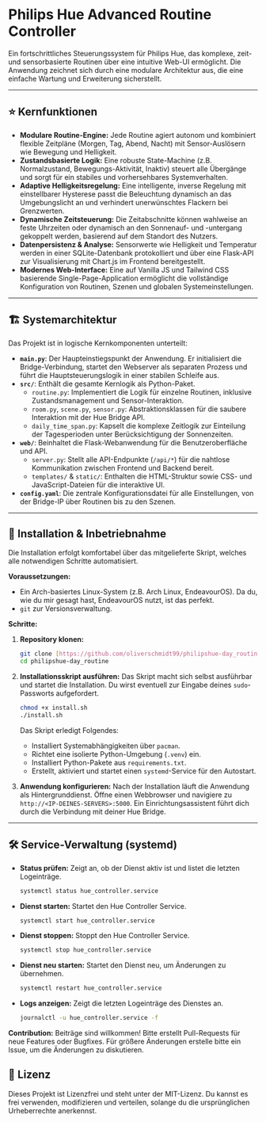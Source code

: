 # Philips Hue Advanced Routine Controller

Ein fortschrittliches Steuerungssystem für Philips Hue, das komplexe, zeit- und sensorbasierte Routinen über eine intuitive Web-UI ermöglicht. Die Anwendung zeichnet sich durch eine modulare Architektur aus, die eine einfache Wartung und Erweiterung sicherstellt.

---

## ⭐ Kernfunktionen

- **Modulare Routine-Engine:** Jede Routine agiert autonom und kombiniert flexible Zeitpläne (Morgen, Tag, Abend, Nacht) mit Sensor-Auslösern wie Bewegung und Helligkeit.
- **Zustandsbasierte Logik:** Eine robuste State-Machine (z.B. Normalzustand, Bewegungs-Aktivität, Inaktiv) steuert alle Übergänge und sorgt für ein stabiles und vorhersehbares Systemverhalten.
- **Adaptive Helligkeitsregelung:** Eine intelligente, inverse Regelung mit einstellbarer Hysterese passt die Beleuchtung dynamisch an das Umgebungslicht an und verhindert unerwünschtes Flackern bei Grenzwerten.
- **Dynamische Zeitsteuerung:** Die Zeitabschnitte können wahlweise an feste Uhrzeiten oder dynamisch an den Sonnenauf- und -untergang gekoppelt werden, basierend auf dem Standort des Nutzers.
- **Datenpersistenz & Analyse:** Sensorwerte wie Helligkeit und Temperatur werden in einer SQLite-Datenbank protokolliert und über eine Flask-API zur Visualisierung mit Chart.js im Frontend bereitgestellt.
- **Modernes Web-Interface:** Eine auf Vanilla JS und Tailwind CSS basierende Single-Page-Application ermöglicht die vollständige Konfiguration von Routinen, Szenen und globalen Systemeinstellungen.

---

## 🏗️ Systemarchitektur

Das Projekt ist in logische Kernkomponenten unterteilt:

- **`main.py`**: Der Haupteinstiegspunkt der Anwendung. Er initialisiert die Bridge-Verbindung, startet den Webserver als separaten Prozess und führt die Hauptsteuerungslogik in einer stabilen Schleife aus.
- **`src/`**: Enthält die gesamte Kernlogik als Python-Paket.
  - `routine.py`: Implementiert die Logik für einzelne Routinen, inklusive Zustandsmanagement und Sensor-Interaktion.
  - `room.py`, `scene.py`, `sensor.py`: Abstraktionsklassen für die saubere Interaktion mit der Hue Bridge API.
  - `daily_time_span.py`: Kapselt die komplexe Zeitlogik zur Einteilung der Tagesperioden unter Berücksichtigung der Sonnenzeiten.
- **`web/`**: Beinhaltet die Flask-Webanwendung für die Benutzeroberfläche und API.
  - `server.py`: Stellt alle API-Endpunkte (`/api/*`) für die nahtlose Kommunikation zwischen Frontend und Backend bereit.
  - `templates/` & `static/`: Enthalten die HTML-Struktur sowie CSS- und JavaScript-Dateien für die interaktive UI.
- **`config.yaml`**: Die zentrale Konfigurationsdatei für alle Einstellungen, von der Bridge-IP über Routinen bis zu den Szenen.

---

## 🚀 Installation & Inbetriebnahme

Die Installation erfolgt komfortabel über das mitgelieferte Skript, welches alle notwendigen Schritte automatisiert.

**Voraussetzungen:**

- Ein Arch-basiertes Linux-System (z.B. Arch Linux, EndeavourOS). Da du, wie du mir gesagt hast, EndeavourOS nutzt, ist das perfekt.
- `git` zur Versionsverwaltung.

**Schritte:**

1.  **Repository klonen:**

    ```bash
    git clone [https://github.com/oliverschmidt99/philipshue-day_routine.git](https://github.com/oliverschmidt99/philipshue-day_routine.git)
    cd philipshue-day_routine
    ```

2.  **Installationsskript ausführen:**
    Das Skript macht sich selbst ausführbar und startet die Installation. Du wirst eventuell zur Eingabe deines `sudo`-Passworts aufgefordert.

    ```bash
    chmod +x install.sh
    ./install.sh
    ```

    Das Skript erledigt Folgendes:

    - Installiert Systemabhängigkeiten über `pacman`.
    - Richtet eine isolierte Python-Umgebung (`.venv`) ein.
    - Installiert Python-Pakete aus `requirements.txt`.
    - Erstellt, aktiviert und startet einen `systemd`-Service für den Autostart.

3.  **Anwendung konfigurieren:**
    Nach der Installation läuft die Anwendung als Hintergrunddienst. Öffne einen Webbrowser und navigiere zu `http://<IP-DEINES-SERVERS>:5000`. Ein Einrichtungsassistent führt dich durch die Verbindung mit deiner Hue Bridge.

---

## 🛠️ Service-Verwaltung (systemd)

- **Status prüfen:**
  Zeigt an, ob der Dienst aktiv ist und listet die letzten Logeinträge.
  ```bash
  systemctl status hue_controller.service
  ```
- **Dienst starten:**
  Startet den Hue Controller Service.
  ```bash
  systemctl start hue_controller.service
  ```
- **Dienst stoppen:**
  Stoppt den Hue Controller Service.
  ```bash
  systemctl stop hue_controller.service
  ```
- **Dienst neu starten:**
  Startet den Dienst neu, um Änderungen zu übernehmen.
  ```bash
  systemctl restart hue_controller.service
  ```
- **Logs anzeigen:**
  Zeigt die letzten Logeinträge des Dienstes an.
  ```bash
  journalctl -u hue_controller.service -f
  ```

**Contribution:**
Beiträge sind willkommen! Bitte erstellt Pull-Requests für neue Features oder Bugfixes. Für größere Änderungen erstelle bitte ein Issue, um die Änderungen zu diskutieren.

## 📄 Lizenz

Dieses Projekt ist Lizenzfrei und steht unter der MIT-Lizenz. Du kannst es frei verwenden, modifizieren und verteilen, solange du die ursprünglichen Urheberrechte anerkennst.  
